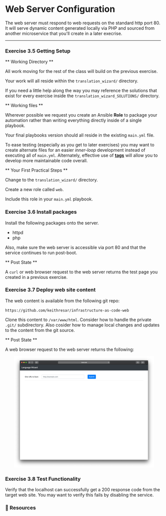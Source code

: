 # Web Server Configuration

The web server must respond to web requests on the standard http port 80.
It will serve dynamic content generated locally via PHP and sourced from another microservice
that you'll create in a later execrise.

<hr>


### Exercise 3.5  Getting Setup

** Working Directory **

All work moving for the rest of the class will build on the previous exercise.

Your work will all reside within the `translation_wizard/` directory.

If you need a little help along the way you may reference the solutions that exist for every
exercise inside the `translation_wizard_SOLUTIONS/` directory.

** Working files **

Wherever possible we request you create an Ansible **Role** to package your automation rather than
writing everything directly inside of a single playbook.

Your final playbooks version should all reside in the existing `main.yml` file.

To ease testing (especially as you get to later exercises) you may want to create alternate files for
an easier *inner-loop* development instead of executing all of `main.yml`.  Alternately, effective use
of **[tags](https://docs.ansible.com/ansible/latest/user_guide/playbooks_tags.html)** will allow you to develop more maintainable code overall.

** Your First Practical Steps **

Change to the `translation_wizard/` directory.

Create a new role called `web`.

Include this role in your `main.yml` playbook.


### Exercise 3.6 Install packages

Install the following packages onto the server.  

* httpd
* php

Also, make sure the web server is accessible via port 80 and that the service continues to run post-boot.

** Post State **

A `curl` or web  browser request to the web server returns the test page you created in a previous exercise.



### Exercise 3.7 Deploy web site content

The web content is available from the following git repo:

```
https://github.com/keithresar/infrastructure-as-code-web
```

Clone this content to `/var/www/html`.  Consider how to handle the private `.git/` subdirectory.  Also
cosider how to manage local changes and updates to the content from the git source.

** Post State **

A web browser request to the web server returns the following:

<img src="/images/bootstrapping/web1.png" style="margin-left:2em;max-width:90%;">


### Exercise 3.8 Test Functionality

Verify that the localhost can successfully get a 200 response code from
the target web site.  You may want to verify this fails by disabling the
service.


### 📗 Resources


